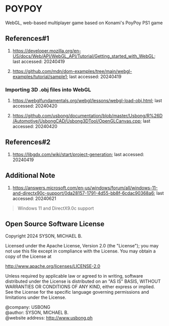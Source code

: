 # POYPOY

WebGL, web-based multiplayer game based on Konami's PoyPoy PS1 game

## References#1

1) https://developer.mozilla.org/en-US/docs/Web/API/WebGL_API/Tutorial/Getting_started_with_WebGL; last accessed: 20240419

2) https://github.com/mdn/dom-examples/tree/main/webgl-examples/tutorial/sample1; last accessed: 20240419

### Importing 3D .obj files into WebGL

1) https://webglfundamentals.org/webgl/lessons/webgl-load-obj.html; last accessed: 20240420
 
2) https://github.com/usbong/documentation/blob/master/Usbong/R%26D/Automotive/UsbongCAD/Usbong3DTool/OpenGLCanvas.cpp; last accessed: 20240420

## References#2

1) https://libgdx.com/wiki/start/project-generation; last accessed: 20240419

## Additional Note

1) https://answers.microsoft.com/en-us/windows/forum/all/windows-11-and-directx90c-support/0da28157-1791-4d55-bb8f-6cdac90368a6; last accessed: 20240621

> Windows 11 and DirectX9.0c support

## Open Source Software License
Copyright 2024 SYSON, MICHAEL B.

Licensed under the Apache License, Version 2.0 (the "License"); you may not use this file except in compliance with the License. You may obtain a copy of the License at

   http://www.apache.org/licenses/LICENSE-2.0
  
Unless required by applicable law or agreed to in writing, software distributed under the License is distributed on an "AS IS" BASIS, WITHOUT WARRANTIES OR CONDITIONS OF ANY KIND, either express or implied. See the License for the specific language governing permissions and limitations under the License.

@company: USBONG<br/>
@author: SYSON, MICHAEL B.<br/>
@website address: http://www.usbong.ph<br/>
